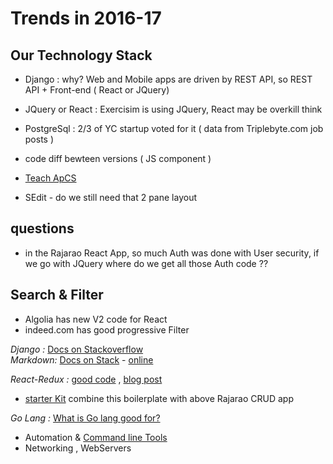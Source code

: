 Trends in 2016-17 
==========================

Our Technology Stack
---------------------
- Django : why? Web and Mobile apps are driven by REST API, so REST API + Front-end ( React or JQuery)
- JQuery or React : Exercisim is using JQuery, React may be overkill think
- PostgreSql : 2/3 of YC startup voted for it ( data from Triplebyte.com job posts )

- code diff bewteen versions ( JS component )  
- [Teach ApCS](http://teachapcs.com/explore)  
- SEdit - do we still need that 2 pane layout

questions
---------------
- in the Rajarao React App, so much Auth was done with User security, if we go with JQuery where do we get all those Auth code ??  

Search & Filter
---------
 - Algolia has new V2 code for React
 - indeed.com has good progressive Filter


*Django :* [Docs on Stackoverflow]()  
*Markdown:* [Docs on Stack](http://stackoverflow.com/documentation/markdown/topics) - [online](http://commonmark.org/help/tutorial/02-emphasis.html)  

*React-Redux :* [good code](https://github.com/rajaraodv/react-redux-blog/blob/master/public/src/actions/posts.js) , [blog post](https://medium.com/@rajaraodv/a-guide-for-building-a-react-redux-crud-app-7fe0b8943d0f#.o18p7ch0b)  
- [starter Kit](https://github.com/davezuko/react-redux-starter-kit) combine this boilerplate with above Rajarao CRUD app  

*Go Lang :* [What is Go lang good for?](https://www.quora.com/What-is-golang-good-for)  
- Automation & [Command line Tools](https://github.com/exercism/cli) 
- Networking , WebServers
